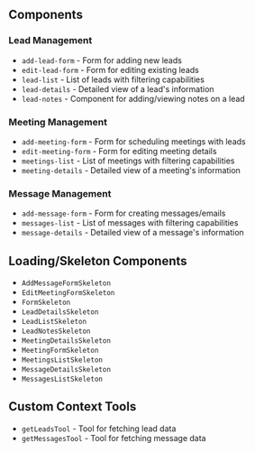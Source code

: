 ## Components

### Lead Management

- `add-lead-form` - Form for adding new leads
- `edit-lead-form` - Form for editing existing leads
- `lead-list` - List of leads with filtering capabilities
- `lead-details` - Detailed view of a lead's information
- `lead-notes` - Component for adding/viewing notes on a lead

### Meeting Management

- `add-meeting-form` - Form for scheduling meetings with leads
- `edit-meeting-form` - Form for editing meeting details
- `meetings-list` - List of meetings with filtering capabilities
- `meeting-details` - Detailed view of a meeting's information

### Message Management

- `add-message-form` - Form for creating messages/emails
- `messages-list` - List of messages with filtering capabilities
- `message-details` - Detailed view of a message's information

## Loading/Skeleton Components

- `AddMessageFormSkeleton`
- `EditMeetingFormSkeleton`
- `FormSkeleton`
- `LeadDetailsSkeleton`
- `LeadListSkeleton`
- `LeadNotesSkeleton`
- `MeetingDetailsSkeleton`
- `MeetingFormSkeleton`
- `MeetingsListSkeleton`
- `MessageDetailsSkeleton`
- `MessagesListSkeleton`

## Custom Context Tools

- `getLeadsTool` - Tool for fetching lead data
- `getMessagesTool` - Tool for fetching message data
